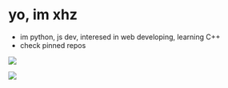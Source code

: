 # yo, im xhz 
* im python, js dev, interesed in web developing, learning C++
* check pinned repos

![](https://komarev.com/ghpvc/?username=xhz1337&color=blue)

![](https://github-readme-stats.vercel.app/api?username=xhz1337&count_private=true)
